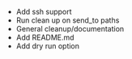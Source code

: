 - Add ssh support
- Run clean up on send_to paths
- General cleanup/documentation
- Add README.md
- Add dry run option
